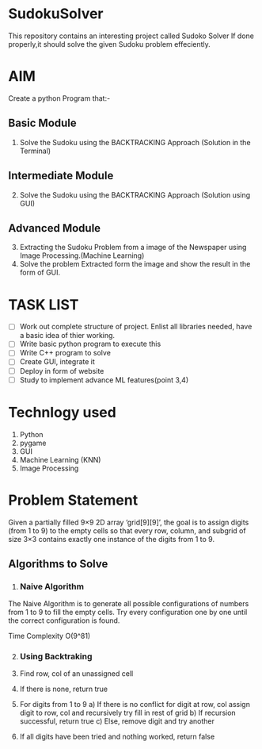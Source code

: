 # SudokuSolver
This repository contains an interesting project called Sudoko Solver
If done properly,it should solve the given Sudoku problem effeciently.

# AIM
Create a python Program that:-
## Basic Module
1. Solve the Sudoku using the BACKTRACKING Approach (Solution in the Terminal)
## Intermediate Module
2. Solve the Sudoku using the BACKTRACKING Approach (Solution using GUI)
## Advanced Module
3. Extracting the Sudoku Problem from a image of the Newspaper using Image Processing.(Machine Learning)
4. Solve the problem Extracted form the image and show the result in the form of GUI.

# TASK LIST

- [ ] Work out complete structure of project. Enlist all libraries needed, have a basic idea of thier working.
- [ ] Write basic python program to execute this
- [ ] Write C++ program to solve   
- [ ] Create GUI, integrate it
- [ ] Deploy in form of website
- [ ] Study to implement advance ML features(point 3,4)

# Technlogy used
1. Python
2. pygame
2. GUI
3. Machine Learning (KNN)
4. Image Processing

# Problem Statement

Given a partially filled 9×9 2D array ‘grid[9][9]’, the goal is to assign digits (from 1 to 9) to the empty cells so that every row, column, and subgrid of size 3×3 contains exactly one instance of the digits from 1 to 9.

## Algorithms to Solve
1. ### Naive Algorithm
The Naive Algorithm is to generate all possible configurations of numbers from 1 to 9 to fill the empty cells. Try every configuration one by one until the correct configuration is found.

Time Complexity O(9^81)

2. ### Using Backtraking

1. Find row, col of an unassigned cell
2. If there is none, return true
3. For digits from 1 to 9
    a) If there is no conflict for digit at row, col
        assign digit to row, col and recursively try fill in rest of grid
    b) If recursion successful, return true
    c) Else, remove digit and try another
4. If all digits have been tried and nothing worked, return false
